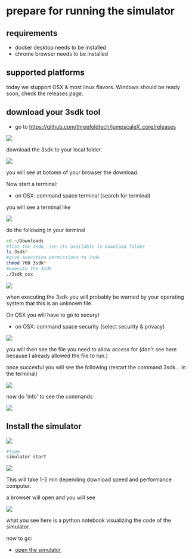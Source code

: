 # prepare for running the simulator

## requirements

- docker desktop needs to be installed
- chrome browser needs to be installed

## supported platforms

today we stupport OSX & most linux flavors.
Windows should be ready soon, check the releases page.

## download your 3sdk tool

- go to https://github.com/threefoldtech/jumpscaleX_core/releases

![](img/download_3sdk.png)

download the 3sdk to your local folder.

![](img/downloaded.png)

you will see at botomn of your browser the download.

Now start a terminal:

- on OSX: command space terminal (search for terminal)

you will see a terminal like 

![](img/terminal.png)

do the following in your terminal

```bash
cd ~/Downloads
#list the 3sdk, see its available in Download folder
ls 3sdk*
#give execution permissions to 3sdk
chmod 700 3sdk*
#execute the 3sdk
./3sdk_osx
```

![](img/dir.png)

when executing the 3sdk you will probably be warned by your operating system that this is an unknown file.

On OSX you will have to go to securyt

- on OSX: command space security  (select security & privacy)

![](img/security_privacy.png)

you will then see the file you need to allow access for (don't see here because I already allowed the file to run.)

once succesful you will see the following (restart the command 3sdk... in the terminal)

![](img/3sdk1.png)

now do 'info' to see the commands

![](img/3sdk2.png)

## Install the simulator

![](img/install_cmd_3sdk.png)

```bash
#type
simulator start 
```

![](img/simulator_installing.png)

This will take 1-5 min depending download speed and performance computer.

a browser will open and you will see

![](img/open_simulator.png)

what you see here is a python notebook visualizing the code of the simulator.

now to go:

- [open the simulator](simulator_open.md)